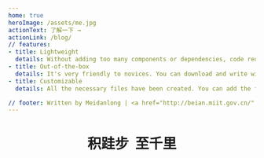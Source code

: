 ```yaml
---
home: true
heroImage: /assets/me.jpg
actionText: 了解一下 →
actionLink: /blog/
// features:
- title: Lightweight
  details: Without adding too many components or dependencies, code redundancy will not be generated by pruning.
- title: Out-of-the-box
  details: It's very friendly to novices. You can download and write without too much configuration.
- title: Customizable
  details: All the necessary files have been created. You can add the functions you want directly to the configuration file.

// footer: Written by Meidanlong | <a href="http://beian.miit.gov.cn/" target="_blank">自行填写ICP备案号</a> 
---
```


<div class="features" >
  <div 
  style="padding: 0;
        margin:0;
        width: 100%;
        text-align: center" 
  >
   <h1
   style="margin-bottom: 2px">积跬步&nbsp;&nbsp;至千里</h1>
  </div>
  
</div>

<home/>